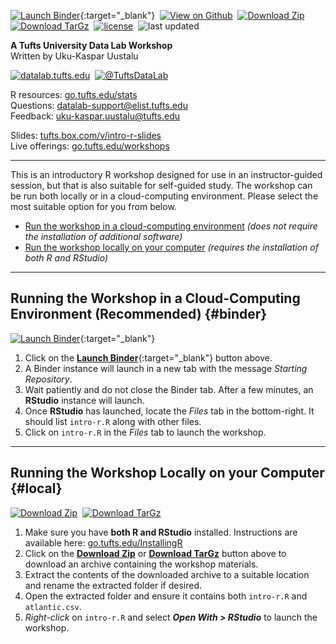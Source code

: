 [![Launch Binder](https://mybinder.org/badge_logo.svg)](https://mybinder.org/v2/gh/tuftsdatalab/intro-r/binder?urlpath=rstudio){:target="_blank"}&nbsp;
[![View on Github](https://tuftsdatalab.github.io/badges/github.svg)](https://github.com/tuftsdatalab/intro-r)&nbsp;
[![Download Zip](https://tuftsdatalab.github.io/badges/zip.svg)](https://github.com/tuftsdatalab/intro-r/zipball/workshop)&nbsp;
[![Download TarGz](https://tuftsdatalab.github.io/badges/tgz.svg)](https://github.com/tuftsdatalab/intro-r/tarball/workshop)&nbsp;
[![license](https://img.shields.io/github/license/tuftsdatalab/intro-r)](https://github.com/tuftsdatalab/intro-r/blob/main/LICENSE.txt)&nbsp;
![last updated](https://img.shields.io/github/last-commit/tuftsdatalab/intro-r?label=last%20updated)

**A Tufts University Data Lab Workshop**\
Written by Uku-Kaspar Uustalu

[![datalab.tufts.edu](https://tuftsdatalab.github.io/badges/datalab.svg)](https://sites.tufts.edu/datalab)&nbsp;
[![@TuftsDataLab](https://tuftsdatalab.github.io/badges/twitter.svg)](https://twitter.com/intent/follow?screen_name=tuftsdatalab)

R resources: [go.tufts.edu/stats](https://go.tufts.edu/stats)\
Questions: <datalab-support@elist.tufts.edu>\
Feedback: <uku-kaspar.uustalu@tufts.edu>

Slides: [tufts.box.com/v/intro-r-slides](https://tufts.box.com/v/intro-r-slides)\
Live offerings: [go.tufts.edu/workshops](https://go.tufts.edu/workshops)

---
This is an introductory R workshop designed for use in an instructor-guided session, but that is also suitable for self-guided study. The workshop can be run both locally or in a cloud-computing environment. Please select the most suitable option for you from below.

- [Run the workshop in a cloud-computing environment](#binder) *(does not require the installation of additional software)*
- [Run the workshop locally on your computer](#local) *(requires the installation of both R and RStudio)*

---
## Running the Workshop in a Cloud-Computing Environment (Recommended) {#binder}

[![Launch Binder](https://mybinder.org/badge_logo.svg)](https://mybinder.org/v2/gh/tuftsdatalab/intro-r/binder?urlpath=rstudio){:target="_blank"}

1. Click on the [**Launch Binder**](https://mybinder.org/v2/gh/tuftsdatalab/intro-r/binder?urlpath=rstudio){:target="_blank"} button above.
2. A Binder instance will launch in a new tab with the message *Starting Repository*.
3. Wait patiently and do not close the Binder tab. After a few minutes, an **RStudio** instance will launch.
4. Once **RStudio** has launched, locate the *Files* tab in the bottom-right. It should list `intro-r.R` along with other files.
5. Click on `intro-r.R` in the *Files* tab to launch the workshop.

---
## Running the Workshop Locally on your Computer {#local}

[![Download Zip](https://tuftsdatalab.github.io/badges/zip.svg)](https://github.com/tuftsdatalab/intro-r/zipball/workshop)&nbsp;
[![Download TarGz](https://tuftsdatalab.github.io/badges/tgz.svg)](https://github.com/tuftsdatalab/intro-r/tarball/workshop)

1. Make sure you have **both R and RStudio** installed. Instructions are available here: [go.tufts.edu/InstallingR](https://go.tufts.edu/InstallingR)
2. Click on the [**Download Zip**](https://github.com/tuftsdatalab/intro-r/zipball/workshop) or [**Download TarGz**](https://github.com/tuftsdatalab/intro-r/tarball/workshop) button above to download an archive containing the workshop materials.
3. Extract the contents of the downloaded archive to a suitable location and rename the extracted folder if desired.
4. Open the extracted folder and ensure it contains both `intro-r.R` and `atlantic.csv`.
5. *Right-click* on `intro-r.R` and select ***Open With > RStudio*** to launch the workshop.
